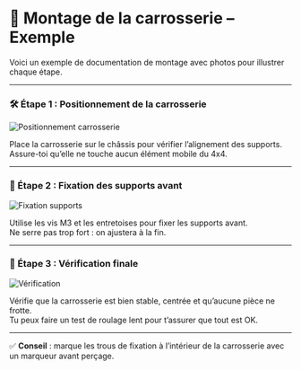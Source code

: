 # 🧰 Montage de la carrosserie – Exemple

Voici un exemple de documentation de montage avec photos pour illustrer chaque étape.

---

### 🛠️ Étape 1 : Positionnement de la carrosserie

![Positionnement carrosserie](https://images.unsplash.com/photo-1601390200484-1e3b451c7d97?auto=format&fit=crop&w=800&q=80)

Place la carrosserie sur le châssis pour vérifier l’alignement des supports.  
Assure-toi qu’elle ne touche aucun élément mobile du 4x4.

---

### 🧷 Étape 2 : Fixation des supports avant

![Fixation supports](https://images.unsplash.com/photo-1617479589984-3e3f3d304a5d?auto=format&fit=crop&w=800&q=80)

Utilise les vis M3 et les entretoises pour fixer les supports avant.  
Ne serre pas trop fort : on ajustera à la fin.

---

### 🔩 Étape 3 : Vérification finale

![Vérification](https://images.unsplash.com/photo-1526948128573-703ee1aeb6fa?auto=format&fit=crop&w=800&q=80)

Vérifie que la carrosserie est bien stable, centrée et qu’aucune pièce ne frotte.  
Tu peux faire un test de roulage lent pour t’assurer que tout est OK.

---

✅ **Conseil** : marque les trous de fixation à l’intérieur de la carrosserie avec un marqueur avant perçage.



